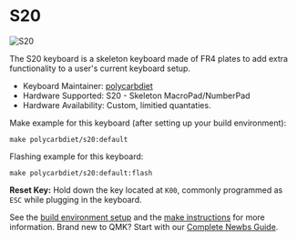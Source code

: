# S20

![S20](https://i.imgur.com/RvOACqR.jpg?1)

The S20 keyboard is a skeleton keyboard made of FR4 plates to add extra functionality to a user's current keyboard setup.

* Keyboard Maintainer: [polycarbdiet](https://github.com/polycarbdiet)
* Hardware Supported: S20 - Skeleton MacroPad/NumberPad
* Hardware Availability: Custom, limitied quantaties. 

Make example for this keyboard (after setting up your build environment):

    make polycarbdiet/s20:default

Flashing example for this keyboard:

    make polycarbdiet/s20:default:flash

**Reset Key:** Hold down the key located at `K00`, commonly programmed as `ESC` while plugging in the keyboard.

See the [build environment setup](https://docs.qmk.fm/#/getting_started_build_tools) and the [make instructions](https://docs.qmk.fm/#/getting_started_make_guide) for more information. Brand new to QMK? Start with our [Complete Newbs Guide](https://docs.qmk.fm/#/newbs).
